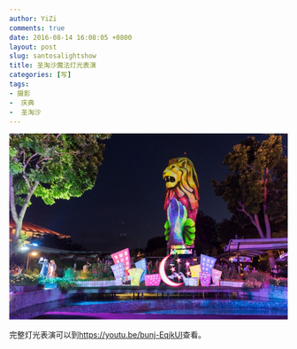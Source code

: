 ```yaml
---
author: YiZi
comments: true
date: 2016-08-14 16:08:05 +0800
layout: post
slug: santosalightshow
title: 圣淘沙魔法灯光表演
categories: [写]
tags:
- 摄影
-  庆典
-  圣淘沙
---
```

<a href="/public/images/SantosaL.jpg" data-lightbox="SentosaLight" data-title="圣淘沙魔法灯光表演">
<img src="/public/images/SantosaLth.jpg"></a>

完整灯光表演可以到<a href="https://youtu.be/bunj-EqjkUI">https://youtu.be/bunj-EqjkUI</a>查看。
